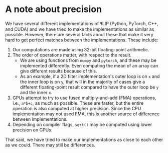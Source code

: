 # A note about precision
We have several different implementations of ꟻLIP (Python, PyTorch, C++, and CUDA) and we have tried to make
the implementations as similar as possible. However, there are several facts about these that make it very hard
to get perfect matches between the implementations.
These include:
1. Our computations are made using 32-bit floating-point arithmetic.
2. The order of operations matter, with respect to the result.
    * We are using functions from `numpy` and `pytorch`, and these may be implemented differently. Even computing the mean of an
      array can give different results because of this.
    * As an example, if a 2D filter implementation's outer loop is on `x` and the inner loop is on `y`, that will in the majority
      of cases give a different floating-point result compared to have the outer loop be `y` and the inner `x`.
4. GPUs attempt to try to use fused multiply-and-add (FMA) operations, i.e., `a*b+c`, as much as possible. These are faster, but the entire
   operation is also computed at higher precision. Since the CPU implementation may not used FMA, this is another source of difference
   between implementations.
5. Depending on compiler flags, `sqrt()` may be computed using lower precision on GPUs.

That said, we have tried to make our implementations as close to each other as we could. There may still be differences.
